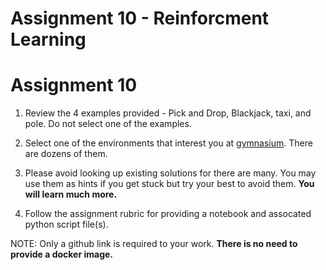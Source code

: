 # Assignment 10 - Reinforcment Learning
# Assignment 10

1. Review the 4 examples provided - Pick and Drop, Blackjack, taxi, and pole. Do not select one of the examples.

2. Select one of the environments that interest you at [gymnasium](https://gymnasium.farama.org/).  There are dozens of them.

3. Please avoid looking up existing solutions for there are many.  You may use them as hints if you get stuck but try your best to avoid them.  **You will learn much more.**

4. Follow the assignment rubric for providing a notebook and assocated python script file(s).  

NOTE:  Only a github link is required to your work.  **There is no need to provide a docker image.**